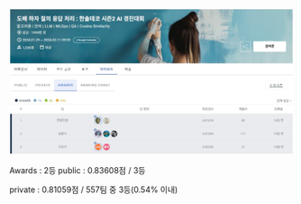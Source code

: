  <img src='image/main_240325.png'> </img>

Awards : 2등
public : 0.83608점 / 3등

private : 0.81059점 / 557팀 중 3등(0.54% 이내)

